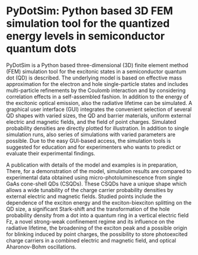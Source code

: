 # PyDotSim: Python based 3D FEM simulation tool for the quantized energy levels in semiconductor quantum dots  

PyDotSim is a Python based three-dimensional (3D) finite element method (FEM) simulation tool for the excitonic states in a semiconductor quantum dot (QD) is described. The underlying model is based on effective mass approximation for the electron and hole single-particle states and includes multi-particle refinements by the Coulomb interaction and by considering correlation effects in a
self-assembled fashion. In addition to the energy of the excitonic optical emission, also the radiative lifetime can be simulated. A graphical user interface (GUI) integrates the convenient selection of several QD shapes with varied sizes, the QD and barrier materials, uniform external electric
and magnetic fields, and the field of point charges. Simulated probability densities are directly plotted for illustration. In addition to single simulation runs, also series of simulations with varied parameters are possible. Due to the easy GUI-based access, the simulation tools is suggested for
education and for experimenters who wants to predict or evaluate their experimental findings. 

A publication with details of the model and examples is in preparation, There, for a demonstration of the model, simulation results are compared to experimental data obtained using micro-photoluminescence from single GaAs cone-shell QDs (CSQDs). These CSQDs have a unique shape which allows a wide tunability of the charge carrier probability densities by external
electric and magnetic fields. Studied points include the dependence of the exciton energy and the exciton-biexciton splitting on the QD size, a significant Stark-shift and the transformation of the hole probability density from a dot into a quantum ring in a vertical electric field Fz, a novel strong-weak
confinement regime and its influence on the radiative lifetime, the broadening of the exciton peak and a possible origin for blinking induced by point charges, the possibility to store photoexcited charge carriers in a combined electric and magnetic field, and optical Aharonov-Bohm oscillations.
